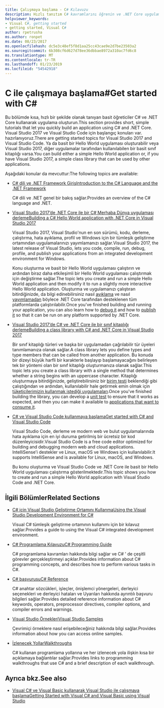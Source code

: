 ```yaml
---
title: Çalışmaya başlama - C# Kılavuzu
description: Hızlı tanıtım C# kavramlarını öğrenin ve .NET Core uygulamaları yazmaya olanak tanıyan kısa ve basit eğitimler bulun.
helpviewer_keywords:
- Visual C#, getting started
- getting started, Visual C#
author: rpetrusha
ms.author: ronpet
ms.date: 08/23/2017
ms.openlocfilehash: dc5e3c48ef5f8d1aa25cc43cae9e2d7be23503a2
ms.sourcegitcommit: 6b308cf6d627d78ee36dbbae8972a310ac7fd6c8
ms.translationtype: MT
ms.contentlocale: tr-TR
ms.lasthandoff: 01/23/2019
ms.locfileid: "54542918"
---
```

# <a name="get-started-with-c"></a><span data-ttu-id="c5a65-103">C ile çalışmaya başlama\#</span><span class="sxs-lookup"><span data-stu-id="c5a65-103">Get started with C\#</span></span>

<span data-ttu-id="c5a65-104">Bu bölümde kısa, hızlı bir şekilde olanak tanıyan basit öğreticiler C# ve .NET Core kullanarak uygulama oluşturun.</span><span class="sxs-lookup"><span data-stu-id="c5a65-104">This section provides short, simple tutorials that let you quickly build an application using C# and .NET Core.</span></span> <span data-ttu-id="c5a65-105">Visual Studio 2017 ve Visual Studio Code için başlangıç konuları var. hazırlanıyoruz.</span><span class="sxs-lookup"><span data-stu-id="c5a65-105">There are getting started topics for Visual Studio 2017 and Visual Studio Code.</span></span> <span data-ttu-id="c5a65-106">Ya da basit bir Hello World uygulaması oluşturabilir veya Visual Studio 2017, diğer uygulamalar tarafından kullanılabilen bir basit sınıf kitaplığı varsa.</span><span class="sxs-lookup"><span data-stu-id="c5a65-106">You can build either a simple Hello World application or, if you have Visual Studio 2017, a simple class library that can be used by other applications.</span></span>

<span data-ttu-id="c5a65-107">Aşağıdaki konular da mevcuttur:</span><span class="sxs-lookup"><span data-stu-id="c5a65-107">The following topics are available:</span></span>

* [<span data-ttu-id="c5a65-108">C# dili ve .NET Framework Giriş</span><span class="sxs-lookup"><span data-stu-id="c5a65-108">Introduction to the C# Language and the .NET Framework</span></span>](introduction-to-the-csharp-language-and-the-net-framework.md)

     <span data-ttu-id="c5a65-109">C# dili ve .NET genel bir bakış sağlar.</span><span class="sxs-lookup"><span data-stu-id="c5a65-109">Provides an overview of the C# language and .NET.</span></span>

* [<span data-ttu-id="c5a65-110">Visual Studio 2017’de .NET Core ile bir C# Merhaba Dünya uygulaması derleme</span><span class="sxs-lookup"><span data-stu-id="c5a65-110">Building a C# Hello World application with .NET Core in Visual Studio 2017</span></span>](../../core/tutorials/with-visual-studio.md)

   <span data-ttu-id="c5a65-111">Visual Studio 2017, Visual Studio'nun en son sürümü, kodu, derleme, çalıştırma, hata ayıklama, profil ve Windows için bir tümleşik geliştirme ortamından uygulamalarınızı yayımlamanızı sağlar.</span><span class="sxs-lookup"><span data-stu-id="c5a65-111">Visual Studio 2017, the latest release of Visual Studio, lets you code, compile, run, debug, profile, and publish your applications from an integrated development environment for Windows.</span></span>

   <span data-ttu-id="c5a65-112">Konu oluşturma ve basit bir Hello World uygulaması çalıştırın ve ardından biraz daha etkileşimli bir Hello World uygulaması çalıştırmak için değiştirme sağlar.</span><span class="sxs-lookup"><span data-stu-id="c5a65-112">The topic lets you create and run a simple Hello World application and then modify it to run a slightly more interactive Hello World application.</span></span> <span data-ttu-id="c5a65-113">Oluşturma ve uygulamanızı çalıştıran bitirdiğinizde, da bilgi edinebilirsiniz nasıl [ayıklama](../../core/tutorials/debugging-with-visual-studio.md) ve nasıl [yayımlamadan](../../core/tutorials/publishing-with-visual-studio.md) böylece .NET Core tarafından desteklenen tüm platformlarda çalıştırılabilir.</span><span class="sxs-lookup"><span data-stu-id="c5a65-113">Once you've finished building and running your application, you can also learn how to [debug it](../../core/tutorials/debugging-with-visual-studio.md) and how to [publish it](../../core/tutorials/publishing-with-visual-studio.md) so that it can be run on any platform supported by .NET Core.</span></span>

* [<span data-ttu-id="c5a65-114">Visual Studio 2017’de C# ve .NET Core ile bir sınıf kitaplığı derleme</span><span class="sxs-lookup"><span data-stu-id="c5a65-114">Building a class library with C# and .NET Core in Visual Studio 2017</span></span>](../../core/tutorials/library-with-visual-studio.md)

   <span data-ttu-id="c5a65-115">Bir sınıf kitaplığı türleri ve başka bir uygulamadan çağrılabilir tür üyeleri tanımlamanıza olanak sağlar.</span><span class="sxs-lookup"><span data-stu-id="c5a65-115">A class library lets you define types and type members that can be called from another application.</span></span> <span data-ttu-id="c5a65-116">Bu konuda bir dizeyi büyük harfli bir karakterle başlayıp başlamayacağını belirleyen tek bir yöntemi olan bir sınıf kitaplığı oluşturmanıza olanak sağlar.</span><span class="sxs-lookup"><span data-stu-id="c5a65-116">This topic lets you create a class library with a single method that determines whether a string begins with an uppercase character.</span></span> <span data-ttu-id="c5a65-117">Kitaplığı oluşturmaya bitirdiğinizde, geliştirebilirsiniz bir [birim testi](../../core/tutorials/testing-library-with-visual-studio.md) beklendiği gibi çalıştığından ve ardından, kullanılabilir hale getirmek emin olmak için [tüketicilerimizin kullanmak istediği uygulamaları](../../core/tutorials/consuming-library-with-visual-studio.md).</span><span class="sxs-lookup"><span data-stu-id="c5a65-117">Once you've finished building the library, you can develop a [unit test](../../core/tutorials/testing-library-with-visual-studio.md) to ensure that it works as expected, and then you can make it available to [applications that want to consume it](../../core/tutorials/consuming-library-with-visual-studio.md).</span></span>

* [<span data-ttu-id="c5a65-118">C# ve Visual Studio Code kullanmaya başlama</span><span class="sxs-lookup"><span data-stu-id="c5a65-118">Get started with C# and Visual Studio Code</span></span>](../../core/tutorials/with-visual-studio-code.md)

   <span data-ttu-id="c5a65-119">Visual Studio Code, derleme ve modern web ve bulut uygulamalarında hata ayıklama için en iyi duruma getirilmiş bir ücretsiz bir kod düzenleyicisidir.</span><span class="sxs-lookup"><span data-stu-id="c5a65-119">Visual Studio Code is a free code editor optimized for building and debugging modern web and cloud applications.</span></span> <span data-ttu-id="c5a65-120">IntelliSense'i destekler ve Linux, macOS ve Windows için kullanılabilir.</span><span class="sxs-lookup"><span data-stu-id="c5a65-120">It supports IntelliSense and is available for Linux, macOS, and Windows.</span></span>

   <span data-ttu-id="c5a65-121">Bu konu oluşturma ve Visual Studio Code ve .NET Core ile basit bir Hello World uygulaması çalıştırma gösterilmektedir.</span><span class="sxs-lookup"><span data-stu-id="c5a65-121">This topic shows you how to create and run a simple Hello World application with Visual Studio Code and .NET Core.</span></span>

## <a name="related-sections"></a><span data-ttu-id="c5a65-122">İlgili Bölümler</span><span class="sxs-lookup"><span data-stu-id="c5a65-122">Related Sections</span></span>

* [<span data-ttu-id="c5a65-123">C# için Visual Studio Geliştirme Ortamını Kullanma</span><span class="sxs-lookup"><span data-stu-id="c5a65-123">Using the Visual Studio Development Environment for C#</span></span>](/visualstudio/csharp-ide/using-the-visual-studio-development-environment-for-csharp)  

    <span data-ttu-id="c5a65-124">Visual C# tümleşik geliştirme ortamının kullanımı için bir kılavuz sağlar.</span><span class="sxs-lookup"><span data-stu-id="c5a65-124">Provides a guide to using the Visual C# integrated development environment.</span></span>

* [<span data-ttu-id="c5a65-125">C# Programlama Kılavuzu</span><span class="sxs-lookup"><span data-stu-id="c5a65-125">C# Programming Guide</span></span>](../../csharp/programming-guide/index.md)

    <span data-ttu-id="c5a65-126">C# programlama kavramları hakkında bilgi sağlar ve C# ' de çeşitli görevler gerçekleştirmeyi açıklar.</span><span class="sxs-lookup"><span data-stu-id="c5a65-126">Provides information about C# programming concepts, and describes how to perform various tasks in C#.</span></span>

* [<span data-ttu-id="c5a65-127">C# başvurusu</span><span class="sxs-lookup"><span data-stu-id="c5a65-127">C# Reference</span></span>](../../csharp/language-reference/index.md)

    <span data-ttu-id="c5a65-128">C# anahtar sözcükleri, işleçler, önişlemci yönergeleri, derleyici seçenekleri ve derleyici hataları ve Uyarıları hakkında ayrıntılı başvuru bilgileri sağlar.</span><span class="sxs-lookup"><span data-stu-id="c5a65-128">Provides detailed reference information about C# keywords, operators, preprocessor directives, compiler options, and compiler errors and warnings.</span></span>

* [<span data-ttu-id="c5a65-129">Visual Studio Örnekleri</span><span class="sxs-lookup"><span data-stu-id="c5a65-129">Visual Studio Samples</span></span>](/visualstudio/ide/visual-studio-samples)

    <span data-ttu-id="c5a65-130">Çevrimiçi örneklere nasıl erişebileceğiniz hakkında bilgi sağlar.</span><span class="sxs-lookup"><span data-stu-id="c5a65-130">Provides information about how you can access online samples.</span></span>

* [<span data-ttu-id="c5a65-131">İzlenecek Yollar</span><span class="sxs-lookup"><span data-stu-id="c5a65-131">Walkthroughs</span></span>](../../csharp/walkthroughs.md)

    <span data-ttu-id="c5a65-132">C# kullanan programlama yollarına ve her izlenecek yola ilişkin kısa bir açıklamaya bağlantılar sağlar.</span><span class="sxs-lookup"><span data-stu-id="c5a65-132">Provides links to programming walkthroughs that use C# and a brief description of each walkthrough.</span></span>

## <a name="see-also"></a><span data-ttu-id="c5a65-133">Ayrıca bkz.</span><span class="sxs-lookup"><span data-stu-id="c5a65-133">See also</span></span>

- [<span data-ttu-id="c5a65-134">Visual C# ve Visual Basic kullanarak Visual Studio ile çalışmaya başlama</span><span class="sxs-lookup"><span data-stu-id="c5a65-134">Getting Started with Visual C# and Visual Basic using Visual Studio</span></span>](/visualstudio/ide/getting-started-with-visual-csharp-and-visual-basic)
